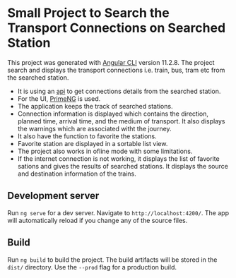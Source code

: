 # Small Project to Search the Transport Connections on Searched Station
This project was generated with [Angular CLI](https://github.com/angular/angular-cli) version 11.2.8.
The project search and displays the transport connections i.e. train, bus, tram etc from the searched station.
 - It is using an [api](https://v5.vbb.transport.rest/) to get connections details from the searched station.
 - For the UI, [PrimeNG](https://v5.vbb.transport.rest/) is used.
 - The application keeps the track of searched stations.
 - Connection information is displayed which contains the direction, planned time, arrival time, and the medium of transport. It also displays the warnings which are associated witht the journey. 
 - It also have the function to favorite the stations.
 - Favorite station are displayed in a sortable list view.
 - The project also works in ofline mode with some limitations.
 - If the internet connection is not working, it displays the list of favorite sations and gives the results of searched stations. It displays the source and destination information of the trains. 


## Development server

Run `ng serve` for a dev server. Navigate to `http://localhost:4200/`. The app will automatically reload if you change any of the source files.

## Build

Run `ng build` to build the project. The build artifacts will be stored in the `dist/` directory. Use the `--prod` flag for a production build.


